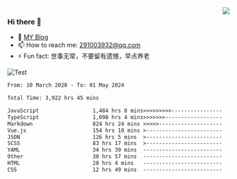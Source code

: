 <img align='right' src='https://github-readme-stats.vercel.app/api?username=niaogege&show_icons=true&theme=radical'/>

### Hi there 👋

- 🌱 [MY Blog](https://bythewayer.com/)
- 📫 How to reach me: 291003932@qq.com
- ⚡ Fun fact:  世事无常，不要留有遗憾，早点养老

![Test](https://github-readme-stats.vercel.app/api/top-langs/?username=niaogege&layout=compact)

<!--START_SECTION:waka-->

```txt
From: 10 March 2020 - To: 01 May 2024

Total Time: 3,922 hrs 45 mins

JavaScript                 1,484 hrs 8 mins>>>>>>>>>----------------   37.83 %
TypeScript                 1,098 hrs 4 mins>>>>>>>------------------   27.99 %
Markdown                   824 hrs 24 mins >>>>>--------------------   21.02 %
Vue.js                     154 hrs 10 mins >------------------------   03.93 %
JSON                       126 hrs 5 mins  >------------------------   03.21 %
SCSS                       83 hrs 17 mins  >------------------------   02.12 %
YAML                       34 hrs 39 mins  -------------------------   00.88 %
Other                      30 hrs 57 mins  -------------------------   00.79 %
HTML                       28 hrs 4 mins   -------------------------   00.72 %
CSS                        12 hrs 49 mins  -------------------------   00.33 %
```

<!--END_SECTION:waka-->
